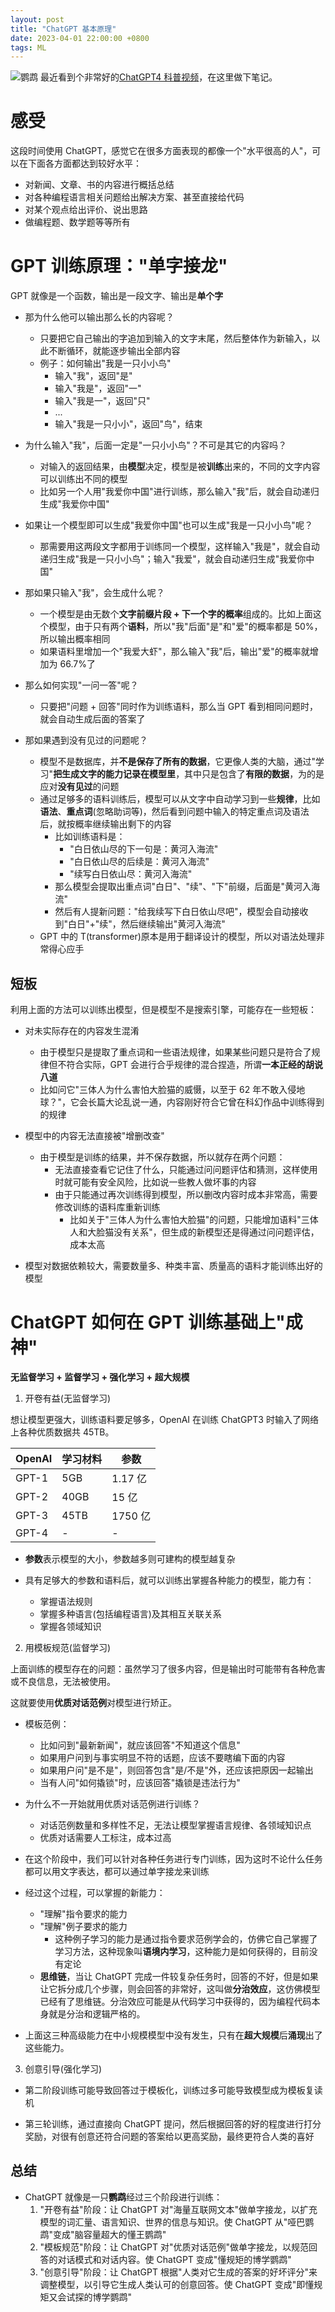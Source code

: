 ```yaml
---
layout: post
title: "ChatGPT 基本原理"
date: 2023-04-01 22:00:00 +0800
tags: ML
---
```


![鹦鹉](/assets/images/2023-04-01-ChatGPT_fundamental_1.jpg)
最近看到个非常好的[ChatGPT4 科普视频](https://www.bilibili.com/video/BV1MY4y1R7EN/)，在这里做下笔记。

# 感受

这段时间使用 ChatGPT，感觉它在很多方面表现的都像一个"水平很高的人"，可以在下面各方面都达到较好水平：

- 对新闻、文章、书的内容进行概括总结
- 对各种编程语言相关问题给出解决方案、甚至直接给代码
- 对某个观点给出评价、说出思路
- 做编程题、数学题等等所有

# GPT 训练原理："单字接龙"

GPT 就像是一个函数，输出是一段文字、输出是**单个字**

- 那为什么他可以输出那么长的内容呢？

  - 只要把它自己输出的字追加到输入的文字末尾，然后整体作为新输入，以此不断循环，就能逐步输出全部内容
  - 例子：如何输出"我是一只小小鸟"
    - 输入"我"，返回"是"
    - 输入"我是"，返回"一"
    - 输入"我是一"，返回"只"
    - ...
    - 输入"我是一只小小"，返回"鸟"，结束

- 为什么输入"我"，后面一定是"一只小小鸟"？不可是其它的内容吗？

  - 对输入的返回结果，由**模型**决定，模型是被**训练**出来的，不同的文字内容可以训练出不同的模型
  - 比如另一个人用"我爱你中国"进行训练，那么输入"我"后，就会自动递归生成"我爱你中国"

- 如果让一个模型即可以生成"我爱你中国"也可以生成"我是一只小小鸟"呢？

  - 那需要用这两段文字都用于训练同一个模型，这样输入"我是"，就会自动递归生成"我是一只小小鸟"；输入"我爱"，就会自动递归生成"我爱你中国"

- 那如果只输入"我"，会生成什么呢？

  - 一个模型是由无数个**文字前缀片段 + 下一个字的概率**组成的。比如上面这个模型，由于只有两个**语料**，所以"我"后面"是"和"爱"的概率都是 50%，所以输出概率相同
  - 如果语料里增加一个"我爱大虾"，那么输入"我"后，输出"爱"的概率就增加为 66.7%了

- 那么如何实现"一问一答"呢？

  - 只要把"问题 + 回答"同时作为训练语料，那么当 GPT 看到相同问题时，就会自动生成后面的答案了

- 那如果遇到没有见过的问题呢？

  - 模型不是数据库，并**不是保存了所有的数据**，它更像人类的大脑，通过"学习"**把生成文字的能力记录在模型里**，其中只是包含了**有限的数据**，为的是应对**没有见过**的问题
  - 通过足够多的语料训练后，模型可以从文字中自动学习到一些**规律**，比如**语法**、**重点词**(忽略助词等)，然后看到问题中输入的特定重点词及语法后，就按概率继续输出剩下的内容
    - 比如训练语料是：
      - "白日依山尽的下一句是：黄河入海流"
      - "白日依山尽的后续是：黄河入海流"
      - "续写白日依山尽：黄河入海流"
    - 那么模型会提取出重点词"白日"、"续"、"下"前缀，后面是"黄河入海流"
    - 然后有人提新问题："给我续写下白日依山尽吧"，模型会自动接收到"白日"+"续"，然后继续输出"黄河入海流"
  - GPT 中的 T(transformer)原本是用于翻译设计的模型，所以对语法处理非常得心应手

## 短板

利用上面的方法可以训练出模型，但是模型不是搜索引擎，可能存在一些短板：

- 对未实际存在的内容发生混淆

  - 由于模型只是提取了重点词和一些语法规律，如果某些问题只是符合了规律但不符合实际，GPT 会进行合乎规律的混合捏造，所谓**一本正经的胡说八道**
  - 比如问它"三体人为什么害怕大脸猫的威慑，以至于 62 年不敢入侵地球？"，它会长篇大论乱说一通，内容刚好符合它曾在科幻作品中训练得到的规律

- 模型中的内容无法直接被"增删改查"

  - 由于模型是训练的结果，并不保存数据，所以就存在两个问题：
    - 无法直接查看它记住了什么，只能通过问问题评估和猜测，这样使用时就可能有安全风险，比如说一些教人做坏事的内容
    - 由于只能通过再次训练得到模型，所以删改内容时成本非常高，需要修改训练的语料库重新训练
      - 比如关于"三体人为什么害怕大脸猫"的问题，只能增加语料"三体人和大脸猫没有关系"，但生成的新模型还是得通过问问题评估，成本太高

- 模型对数据依赖较大，需要数量多、种类丰富、质量高的语料才能训练出好的模型

# ChatGPT 如何在 GPT 训练基础上"成神"

**无监督学习 + 监督学习 + 强化学习 + 超大规模**

1. 开卷有益(无监督学习)

想让模型更强大，训练语料要足够多，OpenAI 在训练 ChatGPT3 时输入了网络上各种优质数据共 45TB。

| OpenAI | 学习材料 | 参数    |
| ------ | -------- | ------- |
| GPT-1  | 5GB      | 1.17 亿 |
| GPT-2  | 40GB     | 15 亿   |
| GPT-3  | 45TB     | 1750 亿 |
| GPT-4  | -        | -       |

- **参数**表示模型的大小，参数越多则可建构的模型越复杂

- 具有足够大的参数和语料后，就可以训练出掌握各种能力的模型，能力有：
  - 掌握语法规则
  - 掌握多种语言(包括编程语言)及其相互关联关系
  - 掌握各领域知识

2. 用模板规范(监督学习)

上面训练的模型存在的问题：虽然学习了很多内容，但是输出时可能带有各种危害或不良信息，无法被使用。

这就要使用**优质对话范例**对模型进行矫正。

- 模板范例：

  - 比如问到"最新新闻"，就应该回答"不知道这个信息"
  - 如果用户问到与事实明显不符的话题，应该不要瞎编下面的内容
  - 如果用户问"是不是"，则回答包含"是/不是"外，还应该把原因一起输出
  - 当有人问"如何撬锁"时，应该回答"撬锁是违法行为"

- 为什么不一开始就用优质对话范例进行训练？

  - 对话范例数量和多样性不足，无法让模型掌握语言规律、各领域知识点
  - 优质对话需要人工标注，成本过高

- 在这个阶段中，我们可以针对各种任务进行专门训练，因为这时不论什么任务都可以用文字表达，都可以通过单字接龙来训练

- 经过这个过程，可以掌握的新能力：

  - "理解"指令要求的能力
  - "理解"例子要求的能力
    - 这种例子学习的能力是通过指令要求范例学会的，仿佛它自己掌握了学习方法，这种现象叫**语境内学习**，这种能力是如何获得的，目前没有定论
  - **思维链**，当让 ChatGPT 完成一件较复杂任务时，回答的不好，但是如果让它拆分成几个步骤，则会回答的非常好，这叫做**分治效应**，这仿佛模型已经有了思维链。分治效应可能是从代码学习中获得的，因为编程代码本身就是分治和逻辑严格的。

- 上面这三种高级能力在中小规模模型中没有发生，只有在**超大规模**后**涌现**出了这些能力。

3. 创意引导(强化学习)

- 第二阶段训练可能导致回答过于模板化，训练过多可能导致模型成为模板复读机

- 第三轮训练，通过直接向 ChatGPT 提问，然后根据回答的好的程度进行打分奖励，对很有创意还符合问题的答案给以更高奖励，最终更符合人类的喜好

## 总结

- ChatGPT 就像是一只**鹦鹉**经过三个阶段进行训练：
  1. "开卷有益"阶段：让 ChatGPT 对"海量互联网文本"做单字接龙，以扩充模型的词汇量、语言知识、世界的信息与知识。使 ChatGPT 从"哑巴鹦鹉"变成"脑容量超大的懂王鹦鹉"
  2. "模板规范"阶段：让 ChatGPT 对"优质对话范例"做单字接龙，以规范回答的对话模式和对话内容。使 ChatGPT 变成"懂规矩的博学鹦鹉"
  3. "创意引导"阶段：让 ChatGPT 根据"人类对它生成的答案的好坏评分"来调整模型，以引导它生成人类认可的创意回答。使 ChatGPT 变成"即懂规矩又会试探的博学鹦鹉"
